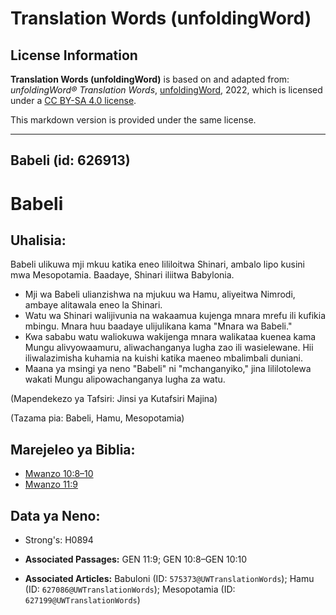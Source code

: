 # Translation Words (unfoldingWord)

## License Information

**Translation Words (unfoldingWord)** is based on and adapted from: _unfoldingWord® Translation Words_, [unfoldingWord](https://unfoldingword.org/utw), 2022, which is licensed under a [CC BY-SA 4.0 license](https://creativecommons.org/licenses/by-sa/4.0/legalcode.en).

This markdown version is provided under the same license.



--------------------------------

## Babeli (id: 626913)

Babeli
======

Uhalisia:
---------

Babeli ulikuwa mji mkuu katika eneo lililoitwa Shinari, ambalo lipo kusini mwa Mesopotamia. Baadaye, Shinari iliitwa Babylonia.

* Mji wa Babeli ulianzishwa na mjukuu wa Hamu, aliyeitwa Nimrodi, ambaye alitawala eneo la Shinari.
* Watu wa Shinari walijivunia na wakaamua kujenga mnara mrefu ili kufikia mbingu. Mnara huu baadaye ulijulikana kama "Mnara wa Babeli."
* Kwa sababu watu waliokuwa wakijenga mnara walikataa kuenea kama Mungu alivyowaamuru, aliwachanganya lugha zao ili wasielewane. Hii iliwalazimisha kuhamia na kuishi katika maeneo mbalimbali duniani.
* Maana ya msingi ya neno "Babeli" ni "mchanganyiko," jina lililotolewa wakati Mungu alipowachanganya lugha za watu.

(Mapendekezo ya Tafsiri: Jinsi ya Kutafsiri Majina)

(Tazama pia: Babeli, Hamu, Mesopotamia)

Marejeleo ya Biblia:
--------------------

* [Mwanzo 10:8–10](https://ref.ly/Gen10:8-Gen10:10)
* [Mwanzo 11:9](https://ref.ly/Gen11:9)

Data ya Neno:
-------------

* Strong's: H0894

* **Associated Passages:** GEN 11:9; GEN 10:8–GEN 10:10
* **Associated Articles:** Babuloni (ID: `575373@UWTranslationWords`); Hamu (ID: `627086@UWTranslationWords`); Mesopotamia (ID: `627199@UWTranslationWords`)

